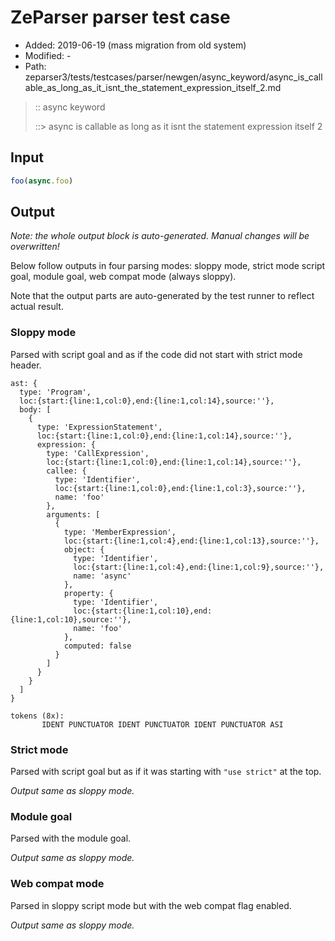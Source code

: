 # ZeParser parser test case

- Added: 2019-06-19 (mass migration from old system)
- Modified: -
- Path: zeparser3/tests/testcases/parser/newgen/async_keyword/async_is_callable_as_long_as_it_isnt_the_statement_expression_itself_2.md

> :: async keyword
>
> ::> async is callable as long as it isnt the statement expression itself 2

## Input

`````js
foo(async.foo)
`````

## Output

_Note: the whole output block is auto-generated. Manual changes will be overwritten!_

Below follow outputs in four parsing modes: sloppy mode, strict mode script goal, module goal, web compat mode (always sloppy).

Note that the output parts are auto-generated by the test runner to reflect actual result.

### Sloppy mode

Parsed with script goal and as if the code did not start with strict mode header.

`````
ast: {
  type: 'Program',
  loc:{start:{line:1,col:0},end:{line:1,col:14},source:''},
  body: [
    {
      type: 'ExpressionStatement',
      loc:{start:{line:1,col:0},end:{line:1,col:14},source:''},
      expression: {
        type: 'CallExpression',
        loc:{start:{line:1,col:0},end:{line:1,col:14},source:''},
        callee: {
          type: 'Identifier',
          loc:{start:{line:1,col:0},end:{line:1,col:3},source:''},
          name: 'foo'
        },
        arguments: [
          {
            type: 'MemberExpression',
            loc:{start:{line:1,col:4},end:{line:1,col:13},source:''},
            object: {
              type: 'Identifier',
              loc:{start:{line:1,col:4},end:{line:1,col:9},source:''},
              name: 'async'
            },
            property: {
              type: 'Identifier',
              loc:{start:{line:1,col:10},end:{line:1,col:10},source:''},
              name: 'foo'
            },
            computed: false
          }
        ]
      }
    }
  ]
}

tokens (8x):
       IDENT PUNCTUATOR IDENT PUNCTUATOR IDENT PUNCTUATOR ASI
`````

### Strict mode

Parsed with script goal but as if it was starting with `"use strict"` at the top.

_Output same as sloppy mode._

### Module goal

Parsed with the module goal.

_Output same as sloppy mode._

### Web compat mode

Parsed in sloppy script mode but with the web compat flag enabled.

_Output same as sloppy mode._
